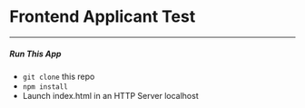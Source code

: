 # Frontend Applicant Test
---
##### Run This App

- `git clone` this repo
- `npm install`
- Launch index.html in an HTTP Server localhost
